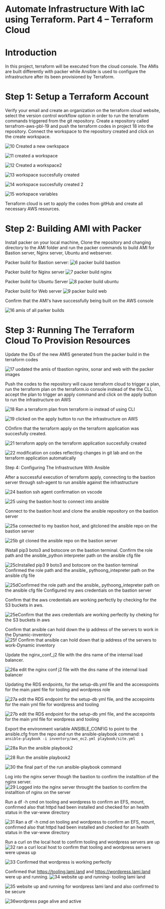 # Automate Infrastructure With IaC using Terraform. Part 4 – Terraform Cloud #

# Introduction #

In this project, terraform will be executed from the cloud console. The AMIs are  built differently with packer while Ansible is used to configure the infrastructure after its been provisioned by Terraform.

# Step 1: Setup a Terraform Account #

Verify your email and create an organization on the terraform cloud website, select the version control workflow option in order to run the terraform commands triggered from the git repository.
Create a repository called terrafrom-aws-pbl-19 and push the terraform codes in project 18 into the repository. Connect the workspace to the repository created and click on the create workspace.

![10  Created a new owrkspace](https://github.com/opeyemiagbadero/19.-Automate-Infrastructure-With-IaC-using-Terraform.-Part-4-Terraform-Cloud/assets/79456052/a058aff0-d6f3-4871-bc78-6f666bc8591b)

![11  created a workspace](https://github.com/opeyemiagbadero/19.-Automate-Infrastructure-With-IaC-using-Terraform.-Part-4-Terraform-Cloud/assets/79456052/421c27be-54de-465f-a09e-c9b06cfdcc5b)

![12 Created a workspace2](https://github.com/opeyemiagbadero/19.-Automate-Infrastructure-With-IaC-using-Terraform.-Part-4-Terraform-Cloud/assets/79456052/32e28279-8a93-4817-a2c6-6a647c8c4714)

![13  workspace succesfully created](https://github.com/opeyemiagbadero/19.-Automate-Infrastructure-With-IaC-using-Terraform.-Part-4-Terraform-Cloud/assets/79456052/774b5c2b-e5a8-4bc0-96b9-0030b69e2f80)

![14 workspace succesfully created 2](https://github.com/opeyemiagbadero/19.-Automate-Infrastructure-With-IaC-using-Terraform.-Part-4-Terraform-Cloud/assets/79456052/60affb3e-fa9f-4417-a646-ce0967fa82b8)

![15  workspace variables](https://github.com/opeyemiagbadero/19.-Automate-Infrastructure-With-IaC-using-Terraform.-Part-4-Terraform-Cloud/assets/79456052/687b922e-d417-46db-94c8-8a3927786a87)

Terraform cloud is set to apply the codes from gitHub and create all necessary AWS resources.

# Step 2: Building AMI with Packer #

Install packer on your local machine, Clone the repository and changing directory to the AMI folder and run the packer commands to build AMI for Bastion server, Nginx server, Ubuntu and webserver.


Packer build for Bastion server:
![6 packer build bastion](https://github.com/opeyemiagbadero/19.-Automate-Infrastructure-With-IaC-using-Terraform.-Part-4-Terraform-Cloud/assets/79456052/8f39db9b-b52e-4239-9b6a-85b525f5226f)

Packer build for Nginx server
![7  packer build nginx](https://github.com/opeyemiagbadero/19.-Automate-Infrastructure-With-IaC-using-Terraform.-Part-4-Terraform-Cloud/assets/79456052/da3cf146-5c73-413c-862d-7c37494320bb)

Packer build for Ubuntu Server
![8  packer build ubuntu](https://github.com/opeyemiagbadero/19.-Automate-Infrastructure-With-IaC-using-Terraform.-Part-4-Terraform-Cloud/assets/79456052/b13aa9f5-1c8f-4182-8f33-331bc2ffcded)

Packer build for Web server
![9  packer build web](https://github.com/opeyemiagbadero/19.-Automate-Infrastructure-With-IaC-using-Terraform.-Part-4-Terraform-Cloud/assets/79456052/bc62c0b6-afcd-464d-bfed-98553415bb5d)

Confirm that the AMI's have successfully being built on the AWS console

![16  amis of  all parker builds](https://github.com/opeyemiagbadero/19.-Automate-Infrastructure-With-IaC-using-Terraform.-Part-4-Terraform-Cloud/assets/79456052/043319d4-ae65-42a6-9b6d-fa33017759c7)

# Step 3: Running The Terraform Cloud To Provision Resources #

Update the IDs of the new AMIS generated from the packer build in the terraform codes

![17  uodated the amis of tbastion ngninx, sonar and web with the packer images](https://github.com/opeyemiagbadero/19.-Automate-Infrastructure-With-IaC-using-Terraform.-Part-4-Terraform-Cloud/assets/79456052/1ad0f7fc-cf74-4824-92a9-67eec4515bae)

Push the codes to the repository will cause terraform cloud to trigger a plan, run the terraform plan on the terraform.io console instead of the the CLI, accept the plan to trigger an apply command and click on the apply button to run the infrastructure on AWS

![18  Ran a terraform plan from terraform io instead of using CLI](https://github.com/opeyemiagbadero/19.-Automate-Infrastructure-With-IaC-using-Terraform.-Part-4-Terraform-Cloud/assets/79456052/6479f0f7-9231-4ebb-a630-73d8c0d400e6)

![19  clicked on the  apply button to run the infrastructure on AWS](https://github.com/opeyemiagbadero/19.-Automate-Infrastructure-With-IaC-using-Terraform.-Part-4-Terraform-Cloud/assets/79456052/fb23bce7-a223-419d-adc5-1056952304ae)

COnfirm that the terraform apply on the terraform application was succesfully created.

![21  terraform apply on the terraform application succesfully created](https://github.com/opeyemiagbadero/19.-Automate-Infrastructure-With-IaC-using-Terraform.-Part-4-Terraform-Cloud/assets/79456052/1cc914f3-4d00-4630-9a21-4d3f18795e13)


![22  modification on codes reflecting changes in git lab and on the terraform application automatically](https://github.com/opeyemiagbadero/19.-Automate-Infrastructure-With-IaC-using-Terraform.-Part-4-Terraform-Cloud/assets/79456052/d7a59dcb-1ddd-44c4-a978-8a9e2d54ff5d)

Step 4: Configuring The Infrastructure With Ansible

After a successful execution of terraform apply, connecting to the bastion server through ssh-agent to run ansible against the infrastructure

![24  bastion ssh agent confirmation on vscode](https://github.com/opeyemiagbadero/19.-Automate-Infrastructure-With-IaC-using-Terraform.-Part-4-Terraform-Cloud/assets/79456052/4bfb5f84-d6c8-43ab-9c8d-50a224ab3afb)

![25  using the bastion host to connect into ansible](https://github.com/opeyemiagbadero/19.-Automate-Infrastructure-With-IaC-using-Terraform.-Part-4-Terraform-Cloud/assets/79456052/d3e0991d-a511-499e-873c-0808006f611f)

Connect to the bastion host and clone the ansible repository on the bastion server

![25a connected to my bastion host, and gitcloned the ansible repo on the bastion server](https://github.com/opeyemiagbadero/19.-Automate-Infrastructure-With-IaC-using-Terraform.-Part-4-Terraform-Cloud/assets/79456052/428e2eaa-03fa-41ad-9af9-8ac3335ba7f1)


![25b git cloned the ansible repo on the bastion server](https://github.com/opeyemiagbadero/19.-Automate-Infrastructure-With-IaC-using-Terraform.-Part-4-Terraform-Cloud/assets/79456052/7b8fa16d-212f-466c-b865-704b5cbfe82e)

INstall pip3 boto3 and botocore on the bastion terminal. Confirm the role path and the ansible_python interpreter path on the ansible cfg file

![25cInstalled pip3 9 boto3 and botocore on the bastion terminal Confirmed the role path and the ansible_ pythoong_intepreter path on the ansible cfg file](https://github.com/opeyemiagbadero/19.-Automate-Infrastructure-With-IaC-using-Terraform.-Part-4-Terraform-Cloud/assets/79456052/ac74f2cf-7cd5-45cd-ac57-17327e441eef)

![25dConfirmed the role path and the ansible_ pythoong_intepreter path on the ansible cfg file Configured my aws credentials on the bastion server](https://github.com/opeyemiagbadero/19.-Automate-Infrastructure-With-IaC-using-Terraform.-Part-4-Terraform-Cloud/assets/79456052/e38c3dbf-95e2-45ec-a5a1-fb7455e3c4ee)

Confirm that the aws credentials are working perfectly by checking for the S3 buckets in aws.

![25eConfirm that the aws credentials are working perfectly by cheking for the S3 buckets in aws](https://github.com/opeyemiagbadero/19.-Automate-Infrastructure-With-IaC-using-Terraform.-Part-4-Terraform-Cloud/assets/79456052/0fbcb522-5736-4943-9018-352ef23c6fac)

Confirm that ansible can hold down the ip address of the servers to work in the Dynamic-inventory
![25f Confirm that ansible can hold down that ip address of the servers to work-Dynamic inventory](https://github.com/opeyemiagbadero/19.-Automate-Infrastructure-With-IaC-using-Terraform.-Part-4-Terraform-Cloud/assets/79456052/313ca6cc-63ee-4c5f-ac09-78dbcab6d584)

Update the nginx_conf_j2 file with the dns name of the internal load balancer.

![26a  edit the nginx conf j2 file  with the dns name of the internal load balancer](https://github.com/opeyemiagbadero/19.-Automate-Infrastructure-With-IaC-using-Terraform.-Part-4-Terraform-Cloud/assets/79456052/67ec1bec-18d9-4c96-b64c-42eecc68674d)

Updating the RDS endpoints, for the setup-db.yml file and the accesspoints for the main.yaml file for tooling and wordpress role

![27a  edit the RDS endpoint for the setup-db yml file, and the accepoints for the main yml file  for  wordpress and tooling ](https://github.com/opeyemiagbadero/19.-Automate-Infrastructure-With-IaC-using-Terraform.-Part-4-Terraform-Cloud/assets/79456052/0a38677f-b554-4a5a-8a96-84f575508229)


![27b edit the RDS endpoint for the setup-db yml file, and the accepoints for the main yml file  for  wordpress and tooling ](https://github.com/opeyemiagbadero/19.-Automate-Infrastructure-With-IaC-using-Terraform.-Part-4-Terraform-Cloud/assets/79456052/54319908-c18c-47a3-9912-a4d495043187)


Export the environment variable ANSIBLE_CONFIG to point to the ansible.cfg from the repo and run the ansible-playbook command: `$ ansible-playbook -i inventory/aws_ec2.yml playbook/site.yml`

![28a Run the ansible playbook2](https://github.com/opeyemiagbadero/19.-Automate-Infrastructure-With-IaC-using-Terraform.-Part-4-Terraform-Cloud/assets/79456052/c0c429f4-d51e-4615-ada5-c44164306f56)

![28 Run the ansible playbook2](https://github.com/opeyemiagbadero/19.-Automate-Infrastructure-With-IaC-using-Terraform.-Part-4-Terraform-Cloud/assets/79456052/47b3b6fc-ff1d-4511-a8df-a384384b610e)

![30  the final part of the run ansible-playbook command](https://github.com/opeyemiagbadero/19.-Automate-Infrastructure-With-IaC-using-Terraform.-Part-4-Terraform-Cloud/assets/79456052/de15356b-daee-4da3-b1c4-bb5d89aef41a)

Log into the nginx server though the bastion to confirm the installtion of the nginx server.
![29  Logged into the nginx  server throught the bastion to confirm the installtion of nginx on the server](https://github.com/opeyemiagbadero/19.-Automate-Infrastructure-With-IaC-using-Terraform.-Part-4-Terraform-Cloud/assets/79456052/c702c4a4-0643-449e-a8c7-2ccbab8bcbae)

Run a df -h cmd on tooling and wordpress to confirm an EFS, mount, confirmed also that httpd had been installed and checked for an health status in the var-www directory

![31 Ran a df -h cmd on tooling and wordpress to confirm an EFS, mount, confirmed also that httpd had been installed and checked for an health status in the var-www directory](https://github.com/opeyemiagbadero/19.-Automate-Infrastructure-With-IaC-using-Terraform.-Part-4-Terraform-Cloud/assets/79456052/a96d87c1-dce7-47ba-9b66-54709cbc9030)

Run a curl on the local host to confirm tooling and wordpress servers are up 
![32  ran a curl local host to confirm that tooling  and wordpress servers were upwas up](https://github.com/opeyemiagbadero/19.-Automate-Infrastructure-With-IaC-using-Terraform.-Part-4-Terraform-Cloud/assets/79456052/e1cf922d-916e-42e2-b86c-a58207a468d8)

![33  Confirmed that wordpress is working perfectly](https://github.com/opeyemiagbadero/19.-Automate-Infrastructure-With-IaC-using-Terraform.-Part-4-Terraform-Cloud/assets/79456052/bb1089d4-5968-41ce-97f8-38f29fc47687)

Confirmed that https://tooling.lami.land and https://wordpress.lami.land were up and running.
![34  website up and running- tooling lami land](https://github.com/opeyemiagbadero/19.-Automate-Infrastructure-With-IaC-using-Terraform.-Part-4-Terraform-Cloud/assets/79456052/c7adaebb-e242-429f-b1a0-1884d472a389)


![35 website up and running for wordpress lami land and also confirmed to be secure](https://github.com/opeyemiagbadero/19.-Automate-Infrastructure-With-IaC-using-Terraform.-Part-4-Terraform-Cloud/assets/79456052/37c47488-bdde-4142-9ad3-f18ca58bd7c3)


![36wordpress page alive and active](https://github.com/opeyemiagbadero/19.-Automate-Infrastructure-With-IaC-using-Terraform.-Part-4-Terraform-Cloud/assets/79456052/1908d011-238f-42a6-ac77-f5008cb08083)















